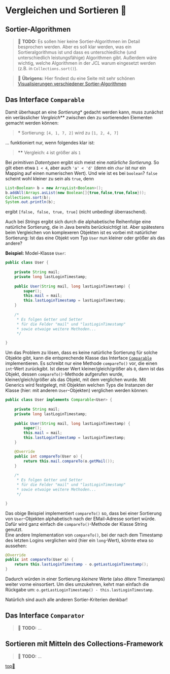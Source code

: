 # Vergleichen und Sortieren :bento:

## Sortier-Algorithmen

> :construction: **TODO:**
> Es sollen hier keine Sortier-Algorithmen im Detail besprochen werden. Aber es soll klar werden, was ein Sortieralgorithmus ist und dass es unterschiedliche (und unterschiedlich leistungsfähige) Algorithmen gibt. Außerdem wäre wichtig, welche Algorithmen in der _JCL_ warum eingesetzt werden (z.B. in `Collections.sort()`).

> :speech_balloon: **Übrigens:** Hier findest du eine Seite mit sehr schönen [Visualisierungen verschiedener Sortier-Algorithmen](https://www.toptal.com/developers/sorting-algorithms)

## Das Interface `Comparable`

Damit überhaupt an eine _Sortierung_\* gedacht werden kann, muss zunächst ein verlässlicher _Vergleich_\*\* zwischen den zu sortierenden Elementen gemacht werden können:

> **\*** Sortierung: `[4, 1, 7, 2]` wird zu `[1, 2, 4, 7]`
> 
... funktioniert nur, wenn folgendes klar ist:

> **\*\*** Vergleich: `4` ist größer als `1`

Bei _primitiven Datentypen_ ergibt sich meist eine _natürliche Sortierung_. So gilt eben etwa `1 < 4`, aber auch `'a' < 'd'` (denn ein `char` ist nur ein Mapping auf einen numerischen Wert). Und wie ist es bei `boolean`? `false` scheint wohl kleiner zu sein als `true`, denn

```java
List<Boolean> b = new ArrayList<Boolean>();
b.addAll(Arrays.asList(new Boolean[]{true,false,true,false}));
Collections.sort(b);
System.out.println(b);
```

ergibt `[false, false, true, true]` (nicht unbedingt überraschend).

Auch bei _Strings_ ergibt sich durch die alphabetische Reihenfolge eine natürliche Sortierung, die in Java bereits berücksichtigt ist. Aber spätestens beim Vergleichen von komplexeren Objekten ist es vorbei mit natürlicher Sortierung: Ist das eine Objekt vom Typ `User` nun kleiner oder größer als das andere?

**Beispiel:** Model-Klasse `User`:

```java
public class User {
	
	private String mail;
	private long lastLoginTimestamp;
	
	public User(String mail, long lastLoginTimestamp) {
		super();
		this.mail = mail;
		this.lastLoginTimestamp = lastLoginTimestamp;
	}
	
	/*
	 * Es folgen Getter und Setter
	 * für die Felder "mail" und "lastLoginTimestamp"
	 * sowie etwaige weitere Methoden...
	 */

}
```

Um das Problem zu lösen, dass es keine natürliche Sortierung für solche Objekte gibt, kann die entsprechende Klasse das Interface [`Comparable`](https://docs.oracle.com/javase/8/docs/api/java/lang/Comparable.html) implementieren. Es schreibt nur eine Methode `compareTo()` vor, die einen `int`-Wert zurückgibt. Ist dieser Wert kleiner/gleich/größer als `0`, dann ist das Objekt, dessen `compareTo()`-Methode aufgerufen wurde, kleiner/gleich/größer als das Objekt, mit dem verglichen wurde. Mit Generics wird festgelegt, mit Objekten welchen Typs die Instanzen der Klasse (hier: mit anderen `User`-Objekten) verglichen werden können:

```java
public class User implements Comparable<User> {
	
	private String mail;
	private long lastLoginTimestamp;
	
	public User(String mail, long lastLoginTimestamp) {
		super();
		this.mail = mail;
		this.lastLoginTimestamp = lastLoginTimestamp;
	}

	@Override
	public int compareTo(User o) {
		return this.mail.compareTo(o.getMail());
	}
	
	/*
	 * Es folgen Getter und Setter
	 * für die Felder "mail" und "lastLoginTimestamp"
	 * sowie etwaige weitere Methoden...
	 */

}
```

Das obige Beispiel implementiert `compareTo()` so, dass bei einer Sortierung von `User`-Objekten alphabetisch nach der EMail-Adresse sortiert würde. Dafür wird ganz einfach die `compareTo()`-Methode der Klasse String genutzt.  
Eine andere Implementation von `compareTo()`, bei der nach dem Timestamp des letzten Logins verglichen wird (hier ein `long`-Wert), könnte etwa so aussehen:

```java
@Override
public int compareTo(User o) {
	return this.lastLoginTimestamp - o.getLastLoginTimestamp();
}
```

Dadurch würden in einer Sortierung _kleinere_ Werte (also _ältere_ Timestamps) weiter vorne einsortiert. Um dies umzukehren, kehrt man einfach die Rückgabe um: `o.getLastLoginTimestamp() - this.lastLoginTimestamp`.

Natürlich sind auch alle anderen Sortier-Kriterien denkbar!


## Das Interface `Comparator`

> :construction: **TODO:** ...


## Sortieren mit Mitteln des Collections-Framework

> :construction: **TODO:** ...


<!-- Dieser Link sollte am Ende der Datei stehen! -->
<a class="top-link" href="#" title="Zum Anfang scrollen!">top:balloon:</a>